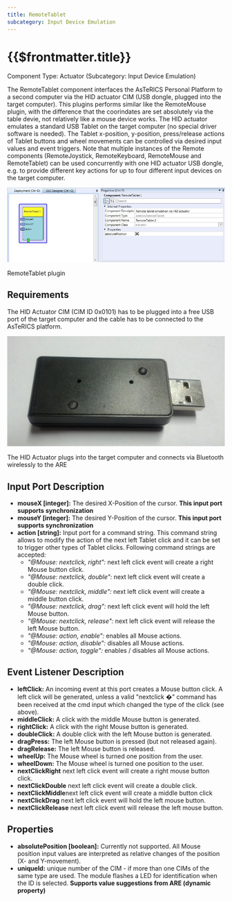 ```yaml
---
title: RemoteTablet
subcategory: Input Device Emulation
---
```


# {{$frontmatter.title}}

Component Type: Actuator (Subcategory: Input Device Emulation)

The RemoteTablet component interfaces the AsTeRICS Personal Platform to a second computer via the HID actuator CIM (USB dongle, plugged into the target computer). This plugins performs similar like the RemoteMouse plugin, with the difference that the coorindates are set absolutely via the table devie, not relatively like a mouse device works. The HID actuator emulates a standard USB Tablet on the target computer (no special driver software is needed). The Tablet x-position, y-position, press/release actions of Tablet buttons and wheel movements can be controlled via desired input values and event triggers. Note that multiple instances of the Remote components (RemoteJoystick, RemoteKeyboard, RemoteMouse and RemoteTablet) can be used concurrently with one HID actuator USB dongle, e.g. to provide different key actions for up to four different input devices on the target computer.

![Screenshot: RemoteTablet plugin](./img/remotetablet.jpg "Screenshot: RemoteTablet plugin")

RemoteTablet plugin

## Requirements

The HID Actuator CIM (CIM ID 0x0101) has to be plugged into a free USB port of the target computer and the cable has to be connected to the AsTeRICS platform.

![HID Actuator CIM](./img/hid_cim.jpg "HID Actuator CIM")

The HID Actuator plugs into the target computer and connects via Bluetooth wirelessly to the ARE

## Input Port Description

- **mouseX \[integer\]:** The desired X-Position of the cursor. **This input port supports synchronization**
- **mouseY \[integer\]:** The desired Y-Position of the cursor. **This input port supports synchronization**
- **action \[string\]:** Input port for a command string. This command string allows to modify the action of the next left Tablet click and it can be set to trigger other types of Tablet clicks. Following command strings are accepted:
  - _"@Mouse: nextclick, right":_ next left click event will create a right Mouse button click.
  - _"@Mouse: nextclick, double":_ next left click event will create a double click.
  - _"@Mouse: nextclick, middle":_ next left click event will create a middle button click.
  - _"@Mouse: nextclick, drag":_ next left click event will hold the left Mouse button.
  - _"@Mouse: nextclick, release":_ next left click event will release the left Mouse button.
  - _"@Mouse: action, enable":_ enables all Mouse actions.
  - _"@Mouse: action, disable":_ disables all Mouse actions.
  - _"@Mouse: action, toggle":_ enables / disables all Mouse actions.

## Event Listener Description

- **leftClick:** An incoming event at this port creates a Mouse button click. A left click will be generated, unless a valid "nextclick �" command has been received at the cmd input which changed the type of the click (see above).
- **middleClick:** A click with the middle Mouse button is generated.
- **rightClick:** A click with the right Mouse button is generated.
- **doubleClick:** A double click with the left Mouse button is generated.
- **dragPress:** The left Mouse button is pressed (but not released again).
- **dragRelease:** The left Mouse button is released.
- **wheelUp:** The Mouse wheel is turned one position from the user.
- **wheelDown:** The Mouse wheel is turned one position to the user.
- **nextClickRight** next left click event will create a right mouse button click.
- **nextClickDouble** next left click event will create a double click.
- **nextClickMiddle**next left click event will create a middle button click
- **nextClickDrag** next left click event will hold the left mouse button.
- **nextClickRelease** next left click event will release the left mouse button.

## Properties

- **absolutePosition \[boolean\]:** Currently not supported. All Mouse position input values are interpreted as relative changes of the position (X- and Y-movement).
- **uniqueId:** unique number of the CIM - if more than one CIMs of the same type are used. The module flashes a LED for identification when the ID is selected. **Supports value suggestions from ARE (dynamic property)**
